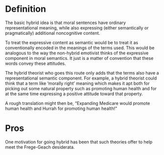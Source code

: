 # Definition

The basic  hybrid idea is that moral sentences have ordinary representational meaning,  while also expressing (either semantically or pragmatically) additional noncognitive content. 

To treat the  expressive content as semantic would be to treat it as conventionally encoded  in the meanings of the terms used. This would be analogous to the way the  non-hybrid emotivist thinks of the expressive component in moral semantics.  It just is a matter of convention that these words convey these attitudes.  

The hybrid theorist who goes this route only adds that the terms also have  a representational semantic component. For example, a hybrid theorist could  think that a term like ‘morally right’ meaning which makes it apt both for  picking out some natural property such as promoting human health and  for at the same time expressing a positive attitude toward that property.

A rough translation might then  be, “Expanding Medicare would promote human health and Hurrah for  promoting human health!”

# Pros

One motivation for going hybrid has been  that such theories offer to help meet the Frege-Geach desiderata.